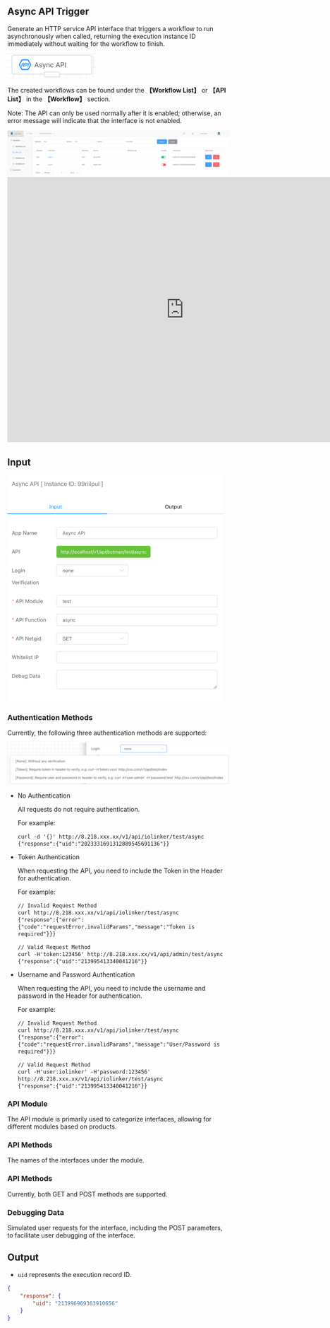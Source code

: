 ## Async API Trigger

Generate an HTTP service API interface that triggers a workflow to run asynchronously when called, returning the execution instance ID immediately without waiting for the workflow to finish.

<img src="./img/trigger_async_api_menu.png" alt="image-20241007153005176" style="zoom:50%;" />

The created workflows can be found under the **【Workflow List】** or **【API List】** in the **【Workflow】** section.

Note: The API can only be used normally after it is enabled; otherwise, an error message will indicate that the interface is not enabled.

<img src="./img/api-list.png" alt="image-20250708090057871" style="zoom:50%;" />

<iframe 
    width="800" 
    height="600" 
    src="https://www.youtube.com/embed/vYAK0yagqmo"  frameborder="0" 
    allow="accelerometer; autoplay; encrypted-media; gyroscope; picture-in-picture" 
    allowfullscreen>
</iframe>

## Input

<img src="./img/async_api_input.png" alt="image-20241007153318985" style="zoom: 50%;" />



### Authentication Methods

Currently, the following three authentication methods are supported:

<img src="./img/api_input_login_verification.png" alt="image-20241007153526472" style="zoom:80%;" />



- No Authentication

  All requests do not require authentication.

  For example:

  ```http
  curl -d '{}' http://8.218.xxx.xx/v1/api/iolinker/test/async
  {"response":{"uid":"2023331691312889545691136"}}
  ```

- Token Authentication

  When requesting the API, you need to include the Token in the Header for authentication.

  For example:

  ```http
  // Invalid Request Method
  curl http://8.218.xxx.xx/v1/api/iolinker/test/async
  {"response":{"error":{"code":"requestError.invalidParams","message":"Token is required"}}}
  ```

  ```http
  // Valid Request Method
  curl -H'token:123456' http://8.218.xxx.xx/v1/api/admin/test/async
  {"response":{"uid":"213995413340041216"}}
  ```


- Username and Password Authentication

  When requesting the API, you need to include the username and password in the Header for authentication.

  For example:

  ```http
  // Invalid Request Method
  curl http://8.218.xxx.xx/v1/api/iolinker/test/async
  {"response":{"error":{"code":"requestError.invalidParams","message":"User/Password is required"}}}
  ```

  ```http
  // Valid Request Method
  curl -H'user:iolinker' -H'password:123456' http://8.218.xxx.xx/v1/api/iolinker/test/async
  {"response":{"uid":"213995413340041216"}}
  ```




### API Module

The API module is primarily used to categorize interfaces, allowing for different modules based on products.



### API Methods

The names of the interfaces under the module.



### API Methods

Currently, both GET and POST methods are supported.



### Debugging Data

Simulated user requests for the interface, including the POST parameters, to facilitate user debugging of the interface.



## Output

- `uid` represents the execution record ID.

```json
{
    "response": {
        "uid": "213996969363910656"
    }
}
```

